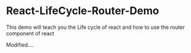# React-LifeCycle-Router-Demo
This demo will teach you the Life cycle of react and how to use the router component of react

Modified.... 
